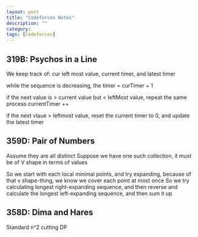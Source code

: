 ```yaml
---
layout: post
title: "Codeforces Notes"
description: ""
category: 
tags: [Codeforces]
---
```


319B: Psychos in a Line
------------
We keep track of: cur left most value, current timer, and latest timer

while the sequence is decreasing, the timer = curTimer + 1 

if the next value is > current value but < leftMost value, repeat the same process
currentTimer ++

if the next vlaue > leftmost value, reset the current timer to 0, and update the latest timer


359D: Pair of Numbers
------------
Assume they are all distinct
Suppose we have one such collection, it must be of V shape in terms of values

So we start with each local minimal points, and try expanding, because of that v shape-thing, we know we cover each point at most once
So we try calculating longest right-expanding sequence, and then reverse and calculate the longest left-expanding sequence, and then sum it up


358D: Dima and Hares
-----------
Standard n^2 cutting DP


